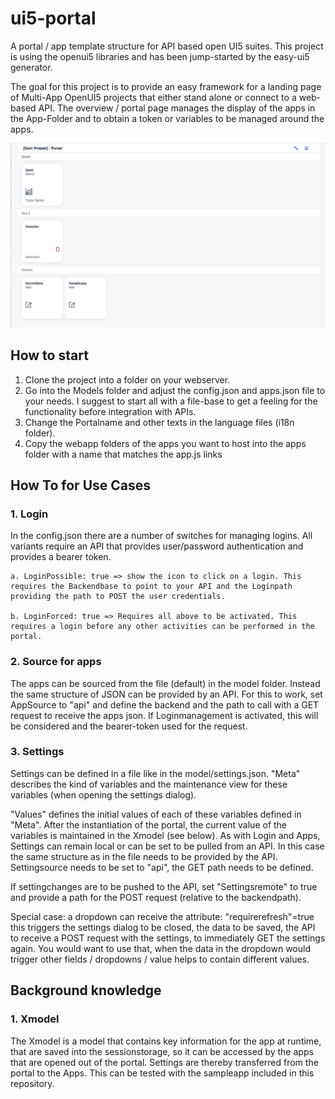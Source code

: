 # ui5-portal
A portal / app template structure for API based open UI5 suites.
This project is using the openui5 libraries and has been jump-started by the easy-ui5 generator.

The goal for this project is to provide an easy framework for a landing page of Multi-App OpenUI5 projects that either stand alone or connect to a web-based API. 
The overview / portal page manages the display of the apps in the App-Folder and to obtain a token or variables to be managed around the apps.

![Alt text](/screenshot.png?raw=true "Screenshot")

## How to start
1. Clone the project into a folder on your webserver.
2. Go into the Models folder and adjust the config.json and apps.json file to your needs. I suggest to start all with a file-base to get a feeling for the functionality before integration with APIs.
3. Change the Portalname and other texts in the language files (i18n folder).
4. Copy the webapp folders of the apps you want to host into the apps folder with a name that matches the app.js links

## How To for Use Cases
### 1. Login
In the config.json there are a number of switches for managing logins. All variants require an API that provides user/password authentication and provides a bearer token.

    a. LoginPossible: true => show the icon to click on a login. This requires the Backendbase to point to your API and the Loginpath providing the path to POST the user credentials.

    b. LoginForced: true => Requires all above to be activated. This requires a login before any other activities can be performed in the portal.

### 2. Source for apps
The apps can be sourced from the file (default) in the model folder. Instead the same structure of JSON can be provided by an API. For this to work, set AppSource to "api" and define the backend and the path to call with a GET request to receive the apps json. If Loginmanagement is activated, this will be considered and the bearer-token used for the request.

### 3. Settings
Settings can be defined in a file like in the model/settings.json.
"Meta" describes the kind of variables and the maintenance view for these variables (when opening the settings dialog).

"Values" defines the initial values of each of these variables defined in "Meta". After the instantiation of the portal, the current value of the variables is maintained in the Xmodel (see below).
As with Login and Apps, Settings can remain local or can be set to be pulled from an API. In this case the same structure as in the file needs to be provided by the API. Settingsource needs to be set to "api", the GET path needs to be defined. 

If settingchanges are to be pushed to the API, set "Settingsremote" to true and provide a path for the POST request (relative to the backendpath).

Special case: a dropdown can receive the attribute: "requirerefresh"=true this triggers the settings dialog to be closed, the data to be saved, the API to receive a POST request with the settings, to immediately GET the settings again. You would want to use that, when the data in the dropdown would trigger other fields / dropdowns / value helps to contain different values.

## Background knowledge
### 1. Xmodel
The Xmodel is a model that contains key information for the app at runtime, that are saved into the sessionstorage, so it can be accessed by the apps that are opened out of the portal. Settings are thereby transferred from the portal to the Apps. This can be tested with the sampleapp included in this repository.